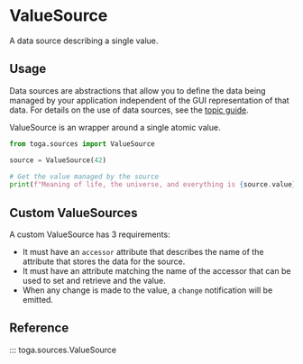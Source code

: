 # ValueSource

A data source describing a single value.

## Usage

Data sources are abstractions that allow you to define the data being
managed by your application independent of the GUI representation of
that data. For details on the use of data sources, see the
[topic guide](topics/data-sources).

ValueSource is an wrapper around a single atomic value.

```python
from toga.sources import ValueSource

source = ValueSource(42)

# Get the value managed by the source
print(f"Meaning of life, the universe, and everything is {source.value}")
```

## Custom ValueSources

A custom ValueSource has 3 requirements:

- It must have an `accessor` attribute that describes the name of the
  attribute that stores the data for the source.
- It must have an attribute matching the name of the accessor that can
  be used to set and retrieve and the value.
- When any change is made to the value, a `change` notification will be
  emitted.

## Reference

::: toga.sources.ValueSource
